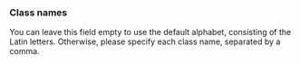 ### Class names

You can leave this field empty to use the default alphabet, consisting of the Latin letters.
Otherwise, please specify each class name, separated by a comma.
